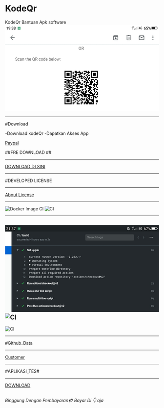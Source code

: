 # KodeQr
KodeQr Bantuan Apk software
![Apps](https://github.com/AppsShop/KodeQr/blob/master/Screenshot_2020-05-24-19-38-50.jpg)

---

#Download

-Download kodeQr
-Dapatkan Akses App

[Paypal](https://www.lazada.co.id/shop/tika-kripik/)

##FRE DOWNLOAD ##

---

[DOWNLOAD DI SINI](https://itunes.apple.com/en/app/id411206394?mt=8)

---

#DEVELOPED LICENSE

---

[About License](https://github.com/AppsShop/KodeQr/blob/master/LICENSE.MD)

---

![Docker Image CI](https://github.com/AppsShop/KodeQr/workflows/Docker%20Image%20CI/badge.svg)
![CI](https://github.com/AppsShop/KodeQr/workflows/CI/badge.svg)

---

![img](https://github.com/AppsShop/KodeQr/blob/master/Screenshot_2020-05-25-21-37-45.jpg)
![CI](https://github.com/AppsShop/KodeQr/workflows/CI/badge.svg?branch=Sub-Olahoop-patch-1&event=create)
---

![CI](https://github.com/AppsShop/KodeQr/workflows/CI/badge.svg)

---

#Github_Data

---

[Customer](https://github.com/AppsShop/KodeQr/blob/master/github-customer-data-protection-addendum-presigned.pdf)

----

#APLIKASI_TES#

---

[DOWNLOAD](https://github.com/AppsShop/KodeQr/settings/hooks/214426460)



<br/><i> Binggung Dengan Pembayaran💳 Bayar Di 👇 aja<i/>
<script src="https://www.paypal.com/sdk/js?client-id=sb"></script>
<script>paypal.Buttons().render('body');</script><br/>
